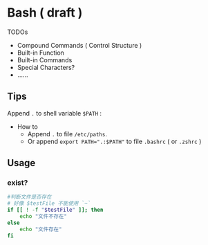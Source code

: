 # Bash \( draft \)

TODOs

* Compound Commands \( Control Structure \)
* Built-in Function
* Built-in Commands
* Special Characters?
* ……

## Tips

Append `.` to shell variable `$PATH` :

* How to
  * Append `.` to file `/etc/paths`.
  * Or append `export PATH=".:$PATH"` to file `.bashrc` \( or `.zshrc` \)

## Usage

### exist?

```bash
#判断文件是否存在
# 好像 $testFile 不能使用 `~`
if [[ ! -f "$testFile" ]]; then
    echo "文件不存在"
else
    echo "文件存在"
fi
```

